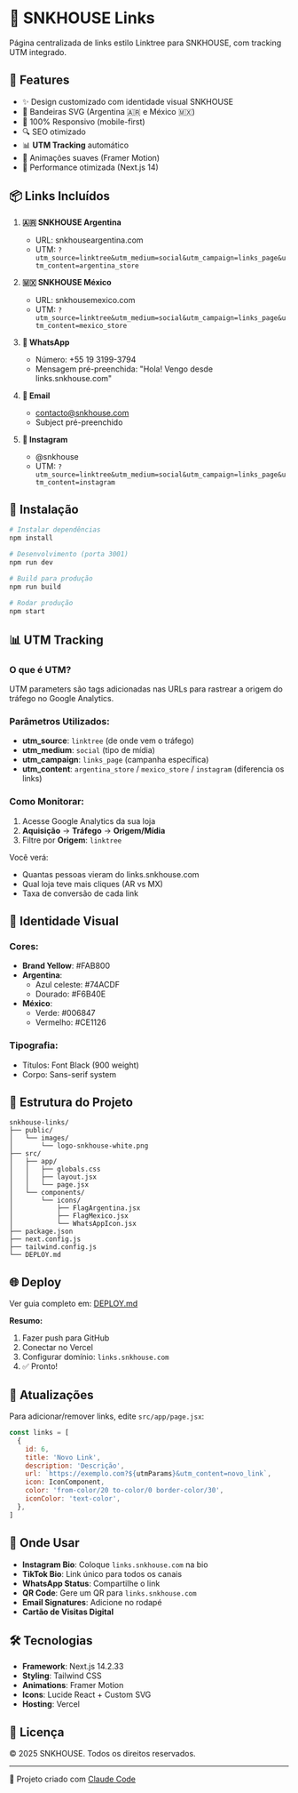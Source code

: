 # 🔗 SNKHOUSE Links

Página centralizada de links estilo Linktree para SNKHOUSE, com tracking UTM integrado.

## 🌟 Features

- ✨ Design customizado com identidade visual SNKHOUSE
- 🎨 Bandeiras SVG (Argentina 🇦🇷 e México 🇲🇽)
- 📱 100% Responsivo (mobile-first)
- 🔍 SEO otimizado
- 📊 **UTM Tracking** automático
- 💫 Animações suaves (Framer Motion)
- 🚀 Performance otimizada (Next.js 14)

## 📦 Links Incluídos

1. **🇦🇷 SNKHOUSE Argentina**
   - URL: snkhouseargentina.com
   - UTM: `?utm_source=linktree&utm_medium=social&utm_campaign=links_page&utm_content=argentina_store`

2. **🇲🇽 SNKHOUSE México**
   - URL: snkhousemexico.com
   - UTM: `?utm_source=linktree&utm_medium=social&utm_campaign=links_page&utm_content=mexico_store`

3. **💬 WhatsApp**
   - Número: +55 19 3199-3794
   - Mensagem pré-preenchida: "Hola! Vengo desde links.snkhouse.com"

4. **📧 Email**
   - contacto@snkhouse.com
   - Subject pré-preenchido

5. **📱 Instagram**
   - @snkhouse
   - UTM: `?utm_source=linktree&utm_medium=social&utm_campaign=links_page&utm_content=instagram`

## 🚀 Instalação

```bash
# Instalar dependências
npm install

# Desenvolvimento (porta 3001)
npm run dev

# Build para produção
npm run build

# Rodar produção
npm start
```

## 📊 UTM Tracking

### O que é UTM?

UTM parameters são tags adicionadas nas URLs para rastrear a origem do tráfego no Google Analytics.

### Parâmetros Utilizados:

- **utm_source**: `linktree` (de onde vem o tráfego)
- **utm_medium**: `social` (tipo de mídia)
- **utm_campaign**: `links_page` (campanha específica)
- **utm_content**: `argentina_store` / `mexico_store` / `instagram` (diferencia os links)

### Como Monitorar:

1. Acesse Google Analytics da sua loja
2. **Aquisição** → **Tráfego** → **Origem/Mídia**
3. Filtre por **Origem**: `linktree`

Você verá:
- Quantas pessoas vieram do links.snkhouse.com
- Qual loja teve mais cliques (AR vs MX)
- Taxa de conversão de cada link

## 🎨 Identidade Visual

### Cores:

- **Brand Yellow**: #FAB800
- **Argentina**:
  - Azul celeste: #74ACDF
  - Dourado: #F6B40E
- **México**:
  - Verde: #006847
  - Vermelho: #CE1126

### Tipografia:

- Títulos: Font Black (900 weight)
- Corpo: Sans-serif system

## 📁 Estrutura do Projeto

```
snkhouse-links/
├── public/
│   └── images/
│       └── logo-snkhouse-white.png
├── src/
│   ├── app/
│   │   ├── globals.css
│   │   ├── layout.jsx
│   │   └── page.jsx
│   └── components/
│       └── icons/
│           ├── FlagArgentina.jsx
│           ├── FlagMexico.jsx
│           └── WhatsAppIcon.jsx
├── package.json
├── next.config.js
├── tailwind.config.js
└── DEPLOY.md
```

## 🌐 Deploy

Ver guia completo em: [DEPLOY.md](./DEPLOY.md)

**Resumo:**

1. Fazer push para GitHub
2. Conectar no Vercel
3. Configurar domínio: `links.snkhouse.com`
4. ✅ Pronto!

## 🔄 Atualizações

Para adicionar/remover links, edite `src/app/page.jsx`:

```javascript
const links = [
  {
    id: 6,
    title: 'Novo Link',
    description: 'Descrição',
    url: `https://exemplo.com?${utmParams}&utm_content=novo_link`,
    icon: IconComponent,
    color: 'from-color/20 to-color/0 border-color/30',
    iconColor: 'text-color',
  },
]
```

## 📱 Onde Usar

- **Instagram Bio**: Coloque `links.snkhouse.com` na bio
- **TikTok Bio**: Link único para todos os canais
- **WhatsApp Status**: Compartilhe o link
- **QR Code**: Gere um QR para `links.snkhouse.com`
- **Email Signatures**: Adicione no rodapé
- **Cartão de Visitas Digital**

## 🛠️ Tecnologias

- **Framework**: Next.js 14.2.33
- **Styling**: Tailwind CSS
- **Animations**: Framer Motion
- **Icons**: Lucide React + Custom SVG
- **Hosting**: Vercel

## 📄 Licença

© 2025 SNKHOUSE. Todos os direitos reservados.

---

🤖 Projeto criado com [Claude Code](https://claude.com/claude-code)
